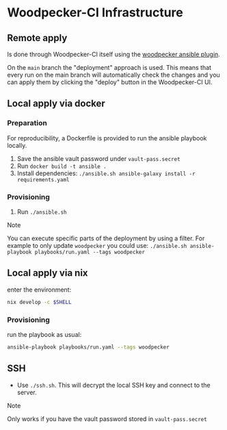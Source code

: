 # Woodpecker-CI Infrastructure

## Remote apply

Is done through Woodpecker-CI itself using the [woodpecker ansible plugin](https://codeberg.org/woodpecker-plugins/ansible).

On the `main` branch the "deployment" approach is used. This means that every run on the main branch will automatically check the changes and you can apply them by clicking the "deploy" button in the Woodpecker-CI UI.

## Local apply via docker

### Preparation

For reproducibility, a Dockerfile is provided to run the ansible playbook locally.

1. Save the ansible vault password under `vault-pass.secret`
2. Run `docker build -t ansible .`
3. Install dependencies: `./ansible.sh ansible-galaxy install -r requirements.yaml`

### Provisioning

1. Run `./ansible.sh`

> [!NOTE]
> You can execute specific parts of the deployment by using a filter.
> For example to only update `woodpecker` you could use: `./ansible.sh ansible-playbook playbooks/run.yaml --tags woodpecker`

## Local apply via nix

enter the environment:

```sh
nix develop -c $SHELL
```

<!-- markdownlint-disable MD024 -->

### Provisioning

run the playbook as usual:

```sh
ansible-playbook playbooks/run.yaml --tags woodpecker
```

## SSH

- Use `./ssh.sh`. This will decrypt the local SSH key and connect to the server.

> [!NOTE]
> Only works if you have the vault password stored in `vault-pass.secret`
